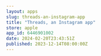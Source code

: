 ```yaml
---
layout: apps
slug: threads-an-instagram-app
title: "Threads, an Instagram app"
store: apple
app_id: 6446901002
date: 2024-02-20T23:43:51Z
published: 2023-12-14T08:00:00Z
---
```

